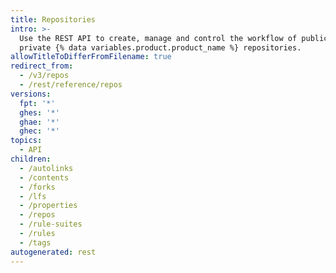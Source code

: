 ```yaml
---
title: Repositories
intro: >-
  Use the REST API to create, manage and control the workflow of public and
  private {% data variables.product.product_name %} repositories.
allowTitleToDifferFromFilename: true
redirect_from:
  - /v3/repos
  - /rest/reference/repos
versions:
  fpt: '*'
  ghes: '*'
  ghae: '*'
  ghec: '*'
topics:
  - API
children:
  - /autolinks
  - /contents
  - /forks
  - /lfs
  - /properties
  - /repos
  - /rule-suites
  - /rules
  - /tags
autogenerated: rest
---
```




<!-- Content after this section is automatically generated -->
